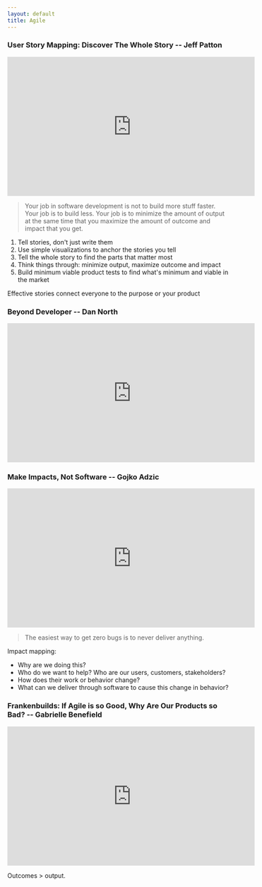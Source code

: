 ```yaml
---
layout: default
title: Agile
---
```


### User Story Mapping: Discover The Whole Story -- Jeff Patton

<iframe width="560" height="315" src="https://www.youtube-nocookie.com/embed/AzBuohuOU6g" title="YouTube video player" frameborder="0" allow="accelerometer; autoplay; clipboard-write; encrypted-media; gyroscope; picture-in-picture; web-share" allowfullscreen></iframe>

> Your job in software development is not to build more stuff faster. Your job is to build less. Your job is to minimize the amount of output at the same time that you maximize the amount of outcome and impact that you get.

1. Tell stories, don't just write them
2. Use simple visualizations to anchor the stories you tell
3. Tell the whole story to find the parts that matter most
4. Think things through: minimize output, maximize outcome and impact
5. Build minimum viable product tests to find what's minimum and viable in the market

Effective stories connect everyone to the purpose or your product

### Beyond Developer -- Dan North

<iframe width="560" height="315" src="https://www.youtube-nocookie.com/embed/wYEk0y8LYfg" title="YouTube video player" frameborder="0" allow="accelerometer; autoplay; clipboard-write; encrypted-media; gyroscope; picture-in-picture; web-share" allowfullscreen></iframe>

### Make Impacts, Not Software -- Gojko Adzic

<iframe width="560" height="315" src="https://www.youtube-nocookie.com/embed/GnK_n9Udhhs" title="YouTube video player" frameborder="0" allow="accelerometer; autoplay; clipboard-write; encrypted-media; gyroscope; picture-in-picture; web-share" allowfullscreen></iframe>

> The easiest way to get zero bugs is to never deliver anything.

Impact mapping:

- Why are we doing this?
- Who do we want to help? Who are our users, customers, stakeholders?
- How does their work or behavior change?
- What can we deliver through software to cause this change in behavior?

### Frankenbuilds: If Agile is so Good, Why Are Our Products so Bad? -- Gabrielle Benefield

<iframe width="560" height="315" src="https://www.youtube-nocookie.com/embed/2JNXx8VdbAE" title="YouTube video player" frameborder="0" allow="accelerometer; autoplay; clipboard-write; encrypted-media; gyroscope; picture-in-picture; web-share" allowfullscreen></iframe>

Outcomes > output.

